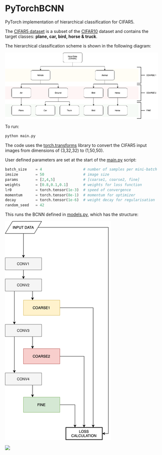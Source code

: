 # PyTorchBCNN
PyTorch implementation of hierarchical classification for CIFAR5. 


The [CIFAR5 dataset](./cifar5.py) is a subset of the [CIFAR10](https://www.cs.toronto.edu/~kriz/cifar.html) dataset and contains the target classes: **plane, car, bird, horse & truck**. 

The hierarchical classification scheme is shown in the following diagram:

![](/media/CIFAR5.png)

To run:

```python
python main.py
```

The code uses the [torch.transforms]() library to convert the CIFAR5 input images from dimensions of (3,32,32) to (1,50,50).

User defined parameters are set at the start of the [main.py](./main.py) script:

```python
batch_size    = 4                   # number of samples per mini-batch
imsize        = 50                  # image size
params        = [2,4,5]             # [coarse1, coarse2, fine]
weights       = [0.8,0.1,0.1]       # weights for loss function
lr0           = torch.tensor(1e-3)  # speed of convergence
momentum      = torch.tensor(8e-1)  # momentum for optimizer
decay         = torch.tensor(1e-6)  # weight decay for regularisation
random_seed   = 42
```

This runs the BCNN defined in [models.py](./models.py), which has the structure:

![](/media/BCNN.png)

<img src="https://render.githubusercontent.com/render/math?math=\mathcal{L} = w_1 l_1 + w_2 l_2 + w_3 l_3">

